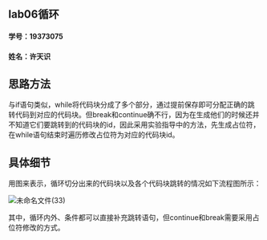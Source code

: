 ## lab06循环

#### 学号：19373075

#### 姓名：许天识

## 思路方法

​	与if语句类似，while将代码块分成了多个部分，通过提前保存即可分配正确的跳转代码到对应的代码块。但break和continue确不行，因为在生成他们的时候还并不知道它们要跳转到的代码块的id，因此采用实验指导中的方法，先生成占位符，在while语句结束时遍历修改占位符为对应的代码块id。

## 具体细节

用图来表示，循环切分出来的代码块以及各个代码块跳转的情况如下流程图所示：

![未命名文件(33)](C:\Users\Faker\Desktop\未命名文件(33).png)

其中，循环内外、条件都可以直接补充跳转语句，但continue和break需要采用占位符修改的方式。
